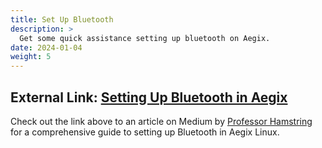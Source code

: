 ```yaml
---
title: Set Up Bluetooth
description: >
  Get some quick assistance setting up bluetooth on Aegix.
date: 2024-01-04
weight: 5
---
```


## External Link: [Setting Up Bluetooth in Aegix](https://medium.com/@console.log_hello_uranus/setting-up-bluetooth-on-artix-linux-with-runit-a-comprehensive-guide-fb7b460384d3)

Check out the link above to an article on Medium by [Professor Hamstring](https://medium.com/@console.log_hello_uranus) for a comprehensive guide to setting up Bluetooth in Aegix Linux.
